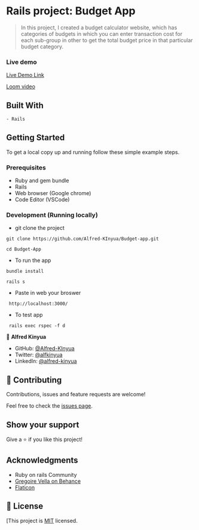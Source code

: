# Rails project: Budget App

> In this project, I created a budget calculator website, which has categories of budgets in which you can enter transaction cost for each sub-group in other to get the total budget price in that particular budget category.

### Live demo

[Live Demo Link](https://budget-app-kinyua.herokuapp.com/)

[Loom video]()

## Built With

```bash
- Rails
```

## Getting Started

To get a local copy up and running follow these simple example steps.

### Prerequisites

- Ruby and gem bundle
- Rails
- Web browser (Google chrome)
- Code Editor (VSCode)

### Development (Running locally)

- git clone the project

```
git clone https://github.com/Alfred-KInyua/Budget-app.git
```

```
cd Budget-App
```

- To run the app

```
bundle install
```

```
rails s
```

- Paste in web your broswer

```
 http://localhost:3000/
```

- To test app

```
 rails exec rspec -f d
```

👤 **Alfred Kinyua**

- GitHub: [@Alfred-KInyua](https://github.com/Alfred-KInyua)
- Twitter: [@alfkinyua](https://www.twitter.com/alfkinyua)
- LinkedIn: [@alfred-kinyua](https://www.linkedin.com/in/alfred-kinyua/)

## 🤝 Contributing

Contributions, issues and feature requests are welcome!

Feel free to check the [issues page](https://github.com/Alfred-KInyua/BUdget-app/issues).

## Show your support

Give a ⭐️ if you like this project!

## Acknowledgments

- Ruby on rails Community
- [Gregoire Vella on Behance](https://www.behance.net/gregoirevella)
- [Flaticon](https://www.flaticon.com/free-icons/transport)

## 📝 License

[This project is [MIT](https://github.com/Alfred-KInyua/Budget-app/blob/dev/LICENSE) licensed.
